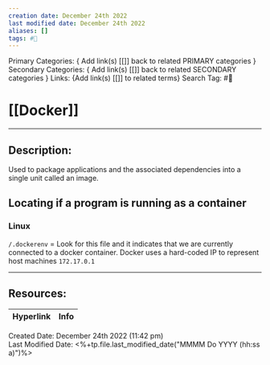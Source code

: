 ```yaml
---
creation date: December 24th 2022
last modified date: December 24th 2022
aliases: []
tags: #📕
---
```


Primary Categories: { Add link(s) [[]] back to related PRIMARY categories }
Secondary Categories:  { Add link(s) [[]] back to related SECONDARY categories }
Links: {Add link(s) [[]] to related terms}
Search Tag: #📕  

# [[Docker]]  
___

## Description:  
Used to package applications and the associated dependencies into a single unit called an image.

## Locating if a program is running as a container
### Linux
`/.dockerenv` = Look for this file and it indicates that we are currently connected to a docker container.
	Docker uses a hard-coded IP to represent host machines `172.17.0.1`



___

## Resources:

| Hyperlink | Info |
| --------- | ---- |


Created Date: December 24th 2022 (11:42 pm)  
Last Modified Date: <%+tp.file.last_modified_date("MMMM Do YYYY (hh:ss a)")%>
